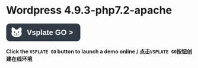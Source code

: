 # Wordpress 4.9.3-php7.2-apache

<a href="https://www.vsplate.com/?docker-compose=https://github.com/vsplate/dcenvs/wordpress/4.9.3-php7.2-apache"><img alt="VSPLATE GO" src="https://raw.githubusercontent.com/vsplate/images/master/vsgo_btn.png" width="200px"></a>

**Click the `VSPLATE GO` button to launch a demo online / 点击`VSPLATE GO`按钮创建在线环境**